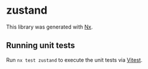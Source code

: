 # zustand

This library was generated with [Nx](https://nx.dev).

## Running unit tests

Run `nx test zustand` to execute the unit tests via [Vitest](https://vitest.dev/).
